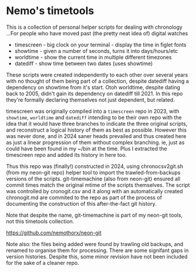 # Nemo's timetools

This is a collection of personal helper scripts for dealing with chronology
...For people who have moved past (the pretty neat idea of) digital watches 

* timescreen - big clock on your terminal - display the time in figlet fonts
* showtime - given a number of seconds, turns it into days/hours/etc
* worldtime - show the current time in multiple different timezones
* datediff - show time between two dates (uses showtime)

These scripts were created independently to each other over several years with
no thought of them being part of a collection, despite datediff having a
dependency on showtime from it's start. Otoh worldtime, despite dating back to
2005, didn't gain its dependency on datediff till 2021. In this repo they're
formally declaring themselves not just dependent, but related. 

timescreen was originally compiled into a `timescreen` repo in 2023, with
`showtime`, `worldtime` and `datediff` intending to be their own repo with the
idea that it would have three branches to indicate the three original scripts,
and reconstruct a logical history of them as best as possible. However this was
never done, and in 2024 saner heads prevailed and thus created here as just
a linear progression of them without complex branching. ie, just as could have
been found in my ~/bin at the time. Plus I extracted the timescreen repo and
added its history in here too.

Thus this repo was (finally!) constructed in 2024, using chronocsv2git.sh (from
my neon-git repo) helper tool to import the trawled-from-backups versions of
the scripts. git-timemachine (also from neon-git) ensured all commit times
match the original mtime of the scripts themselves. The script was controlled
by cronogit.csv and it along with an automatically created chronogit.md are
commited to the repo as part of the process of documenting the construction of
this after-the-fact git history. 

Note that despite the name, git-timemachine is part of my neon-git tools, not
this timetools collection.

https://github.com/nemothorx/neon-git

Note also: the files being added were found by trawling old backups, and
renamed to organise them for processing. There are some signifant gaps in
version histories. Despite this, some minor revision have not been included
for the sake of a cleaner repo.
